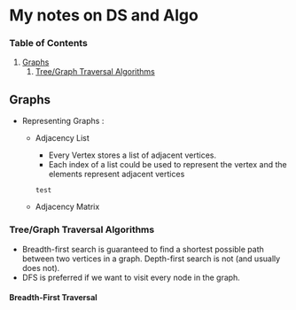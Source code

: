 # My notes on DS and Algo

### Table of Contents

1. [Graphs](#Graphs)
   1. [Tree/Graph Traversal Algorithms](#Tree/Graph-Traversal-Algorithms)

## Graphs

- Representing Graphs :

  - Adjacency List

    - Every Vertex stores a list of adjacent vertices.
    - Each index of a list could be used to represent the vertex and the elements represent adjacent vertices

    ```
    test
    ```

  - Adjacency Matrix

### Tree/Graph Traversal Algorithms

- Breadth-first search is guaranteed to find a shortest possible path between two vertices in a graph. Depth-first search is not (and usually does not).
- DFS is preferred if we want to visit every node in the graph.

#### Breadth-First Traversal
